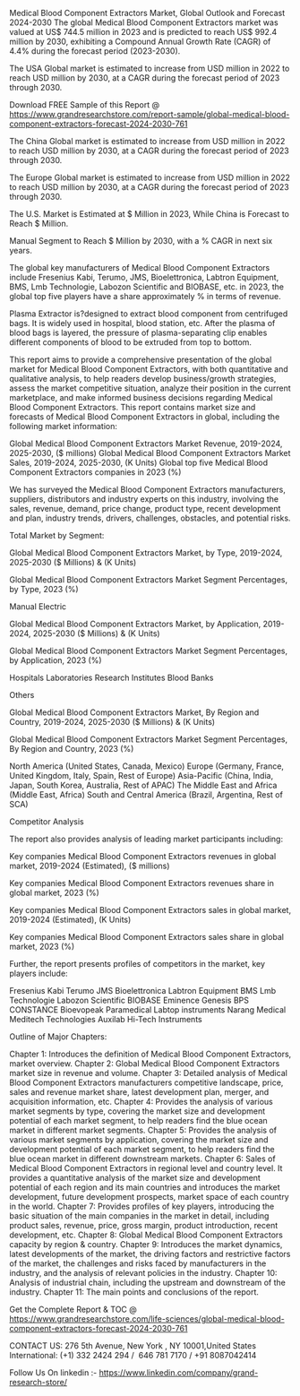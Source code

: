Medical Blood Component Extractors Market, Global Outlook and Forecast 2024-2030
The global Medical Blood Component Extractors market was valued at US$ 744.5 million in 2023 and is predicted to reach US$ 992.4 million by 2030, exhibiting a Compound Annual Growth Rate (CAGR) of 4.4% during the forecast period (2023-2030).

The USA Global market is estimated to increase from USD million in 2022 to reach USD million by 2030, at a CAGR during the forecast period of 2023 through 2030.

Download FREE Sample of this Report @ https://www.grandresearchstore.com/report-sample/global-medical-blood-component-extractors-forecast-2024-2030-761

The China Global market is estimated to increase from USD million in 2022 to reach USD million by 2030, at a CAGR during the forecast period of 2023 through 2030.

The Europe Global market is estimated to increase from USD million in 2022 to reach USD million by 2030, at a CAGR during the forecast period of 2023 through 2030.

The U.S. Market is Estimated at $ Million in 2023, While China is Forecast to Reach $ Million.

Manual Segment to Reach $ Million by 2030, with a % CAGR in next six years.

The global key manufacturers of Medical Blood Component Extractors include Fresenius Kabi, Terumo, JMS, Bioelettronica, Labtron Equipment, BMS, Lmb Technologie, Labozon Scientific and BIOBASE, etc. in 2023, the global top five players have a share approximately % in terms of revenue.

Plasma Extractor is?designed to extract blood component from centrifuged bags. It is widely used in hospital, blood station, etc. After the plasma of blood bags is layered, the pressure of plasma-separating clip enables different components of blood to be extruded from top to bottom.

This report aims to provide a comprehensive presentation of the global market for Medical Blood Component Extractors, with both quantitative and qualitative analysis, to help readers develop business/growth strategies, assess the market competitive situation, analyze their position in the current marketplace, and make informed business decisions regarding Medical Blood Component Extractors. This report contains market size and forecasts of Medical Blood Component Extractors in global, including the following market information:

Global Medical Blood Component Extractors Market Revenue, 2019-2024, 2025-2030, ($ millions)
Global Medical Blood Component Extractors Market Sales, 2019-2024, 2025-2030, (K Units)
Global top five Medical Blood Component Extractors companies in 2023 (%)

We has surveyed the Medical Blood Component Extractors manufacturers, suppliers, distributors and industry experts on this industry, involving the sales, revenue, demand, price change, product type, recent development and plan, industry trends, drivers, challenges, obstacles, and potential risks.

Total Market by Segment:

Global Medical Blood Component Extractors Market, by Type, 2019-2024, 2025-2030 ($ Millions) & (K Units)

Global Medical Blood Component Extractors Market Segment Percentages, by Type, 2023 (%)

Manual
Electric

Global Medical Blood Component Extractors Market, by Application, 2019-2024, 2025-2030 ($ Millions) & (K Units)

Global Medical Blood Component Extractors Market Segment Percentages, by Application, 2023 (%)

Hospitals
Laboratories
Research Institutes
Blood Banks

Others

Global Medical Blood Component Extractors Market, By Region and Country, 2019-2024, 2025-2030 ($ Millions) & (K Units)

Global Medical Blood Component Extractors Market Segment Percentages, By Region and Country, 2023 (%)

North America (United States, Canada, Mexico)
Europe (Germany, France, United Kingdom, Italy, Spain, Rest of Europe)
Asia-Pacific (China, India, Japan, South Korea, Australia, Rest of APAC)
The Middle East and Africa (Middle East, Africa)
South and Central America (Brazil, Argentina, Rest of SCA)

Competitor Analysis

The report also provides analysis of leading market participants including:

Key companies Medical Blood Component Extractors revenues in global market, 2019-2024 (Estimated), ($ millions)

Key companies Medical Blood Component Extractors revenues share in global market, 2023 (%)

Key companies Medical Blood Component Extractors sales in global market, 2019-2024 (Estimated), (K Units)

Key companies Medical Blood Component Extractors sales share in global market, 2023 (%)

Further, the report presents profiles of competitors in the market, key players include:

Fresenius Kabi
Terumo
JMS
Bioelettronica
Labtron Equipment
BMS
Lmb Technologie
Labozon Scientific
BIOBASE
Eminence
Genesis BPS
CONSTANCE
Bioevopeak
Paramedical
Labtop instruments
Narang Medical
Meditech Technologies
Auxilab
Hi-Tech Instruments

Outline of Major Chapters:

Chapter 1: Introduces the definition of Medical Blood Component Extractors, market overview.
Chapter 2: Global Medical Blood Component Extractors market size in revenue and volume.
Chapter 3: Detailed analysis of Medical Blood Component Extractors manufacturers competitive landscape, price, sales and revenue market share, latest development plan, merger, and acquisition information, etc.
Chapter 4: Provides the analysis of various market segments by type, covering the market size and development potential of each market segment, to help readers find the blue ocean market in different market segments.
Chapter 5: Provides the analysis of various market segments by application, covering the market size and development potential of each market segment, to help readers find the blue ocean market in different downstream markets.
Chapter 6: Sales of Medical Blood Component Extractors in regional level and country level. It provides a quantitative analysis of the market size and development potential of each region and its main countries and introduces the market development, future development prospects, market space of each country in the world.
Chapter 7: Provides profiles of key players, introducing the basic situation of the main companies in the market in detail, including product sales, revenue, price, gross margin, product introduction, recent development, etc.
Chapter 8: Global Medical Blood Component Extractors capacity by region & country.
Chapter 9: Introduces the market dynamics, latest developments of the market, the driving factors and restrictive factors of the market, the challenges and risks faced by manufacturers in the industry, and the analysis of relevant policies in the industry.
Chapter 10: Analysis of industrial chain, including the upstream and downstream of the industry.
Chapter 11: The main points and conclusions of the report.

Get the Complete Report & TOC @ https://www.grandresearchstore.com/life-sciences/global-medical-blood-component-extractors-forecast-2024-2030-761

CONTACT US:
276 5th Avenue, New York , NY 10001,United States
International: (+1) 332 2424 294 /  646 781 7170 / +91 8087042414

Follow Us On linkedin :- https://www.linkedin.com/company/grand-research-store/
